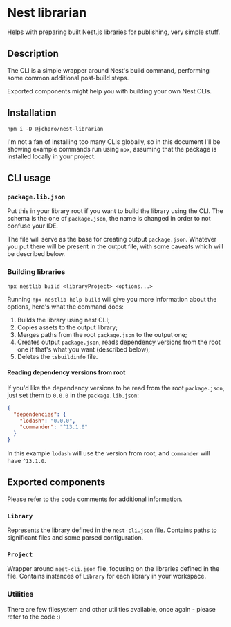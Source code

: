 # Nest librarian

Helps with preparing built Nest.js libraries for publishing, very simple stuff.

## Description

The CLI is a simple wrapper around Nest's build command, performing some common additional post-build steps.

Exported components might help you with building your own Nest CLIs.

## Installation

```shell
npm i -D @jchpro/nest-librarian
```

I'm not a fan of installing too many CLIs globally, so in this document I'll be showing example commands run using `npx`, assuming that the package is installed locally in your project.

## CLI usage

### `package.lib.json`

Put this in your library root if you want to build the library using the CLI. The schema is the one of `package.json`, the name is changed in order to not confuse your IDE.

The file will serve as the base for creating output `package.json`. Whatever you put there will be present in the output file, with some caveats which will be described below.

### Building libraries

```shell
npx nestlib build <libraryProject> <options...> 
```

Running `npx nestlib help build` will give you more information about the options, here's what the command does:

1. Builds the library using nest CLI;
2. Copies assets to the output library;
3. Merges paths from the root `package.json` to the output one;
4. Creates output `package.json`, reads dependency versions from the root one if that's what you want (described below);
5. Deletes the `tsbuildinfo` file.

#### Reading dependency versions from root

If you'd like the dependency versions to be read from the root `package.json`, just set them to `0.0.0` in the `package.lib.json`:

```json
{
  "dependencies": {
    "lodash": "0.0.0",
    "commander": "^13.1.0"
  }
}
```

In this example `lodash` will use the version from root, and `commander` will have `^13.1.0`.

## Exported components

Please refer to the code comments for additional information.

### `Library`

Represents the library defined in the `nest-cli.json` file. Contains paths to significant files and some parsed configuration.

### `Project`

Wrapper around `nest-cli.json` file, focusing on the libraries defined in the file. Contains instances of `Library` for each library in your workspace. 

### Utilities

There are few filesystem and other utilities available, once again - please refer to the code :)
